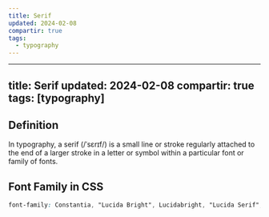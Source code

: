 ```yaml
---
title: Serif
updated: 2024-02-08
compartir: true
tags:
  - typography
---
```

---
title: Serif
updated: 2024-02-08
compartir: true
tags: [typography]
---

## Definition

In typography, a serif (/ˈsɛrɪf/) is a small line or stroke regularly attached to the end of a larger stroke in a letter or symbol within a particular font or family of fonts.

## Font Family in CSS

```css
font-family: Constantia, "Lucida Bright", Lucidabright, "Lucida Serif", Lucida, "DejaVu Serif", "Bitstream Vera Serif", "Liberation Serif", Georgia, serif;
```
